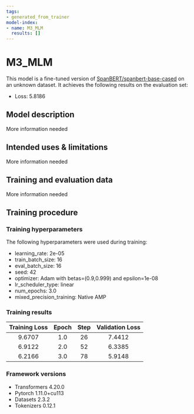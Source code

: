 ```yaml
---
tags:
- generated_from_trainer
model-index:
- name: M3_MLM
  results: []
---
```


<!-- This model card has been generated automatically according to the information the Trainer had access to. You
should probably proofread and complete it, then remove this comment. -->

# M3_MLM

This model is a fine-tuned version of [SpanBERT/spanbert-base-cased](https://huggingface.co/SpanBERT/spanbert-base-cased) on an unknown dataset.
It achieves the following results on the evaluation set:
- Loss: 5.8186

## Model description

More information needed

## Intended uses & limitations

More information needed

## Training and evaluation data

More information needed

## Training procedure

### Training hyperparameters

The following hyperparameters were used during training:
- learning_rate: 2e-05
- train_batch_size: 16
- eval_batch_size: 16
- seed: 42
- optimizer: Adam with betas=(0.9,0.999) and epsilon=1e-08
- lr_scheduler_type: linear
- num_epochs: 3.0
- mixed_precision_training: Native AMP

### Training results

| Training Loss | Epoch | Step | Validation Loss |
|:-------------:|:-----:|:----:|:---------------:|
| 9.6707        | 1.0   | 26   | 7.4412          |
| 6.9122        | 2.0   | 52   | 6.3385          |
| 6.2166        | 3.0   | 78   | 5.9148          |


### Framework versions

- Transformers 4.20.0
- Pytorch 1.11.0+cu113
- Datasets 2.3.2
- Tokenizers 0.12.1
